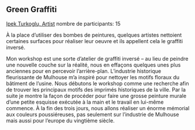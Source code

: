 ## Green Graffiti

[Ipek Turkoglu, Artist](http://www.balkan-tango.com)
nombre de participants: 15

À la place d’utiliser des bombes de peintures, quelques artistes nettoient certaines surfaces
pour réaliser leur oeuvre et ils appellent cela le graffiti inversé.

Mon workshop est une sorte d’atelier de graffiti inversé – au lieu de peindre une nouvelle couche sur la réalité, nous en effaçons quelques unes plus anciennes pour en percevoir l’arrière-plan. L’industrie historique fleurissante de Mulhouse m’a inspiré pour nettoyer les motifs floraux du bâtiment de l’usine. Nous débutons le workshop comme une recherche
afin de trouver les principaux motifs des imprimés historiques de la ville. Par la suite je montre la façon de procéder pour faire une grosse peinture murale d’une petite esquisse exécutée à la main et le travail en lui-même commence. À la fin des trois jours, nous allons réaliser un énorme mémorial aux couleurs poussiéreuses, pas seulement sur l’industrie de Mulhouse mais aussi pour l’europe du vingtième siècle.